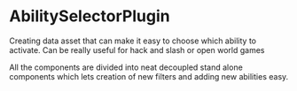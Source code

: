 # AbilitySelectorPlugin
Creating data asset that can make it easy to choose which ability to activate. Can be really useful for hack and slash or open world games

All the components are divided into neat decoupled stand alone components which lets creation of new filters and adding new abilities easy.

